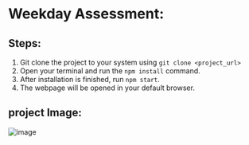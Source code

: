 # Weekday Assessment:
## Steps:
1. Git clone the project to your system using `git clone <project_url>`
2. Open your terminal and run the `npm install` command.
3. After installation is finished, run `npm start`.
4. The webpage will be opened in your default browser.

## project Image:
![image](https://github.com/adnan179/Adnan_weekday_assignment/assets/100411918/53ba2971-e4ba-4bb2-b234-34fbe0e26de7)
